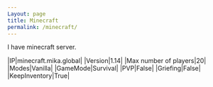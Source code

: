```yaml
---
Layout: page
title: Minecraft
permalink: /minecraft/
---
```


I have minecraft server.

|IP|minecraft.mika.global|
|Version|1.14|
|Max number of players|20|
|Modes|Vanilla|
|GameMode|Survival|
|PVP|False|
|Griefing|False|
|KeepInventory|True|
